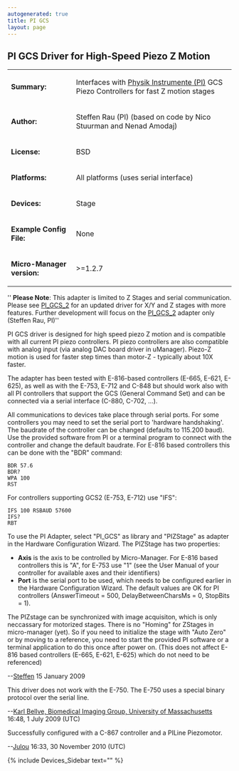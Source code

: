 ```yaml
---
autogenerated: true
title: PI GCS
layout: page
---
```


## PI GCS Driver for High-Speed Piezo Z Motion

<table>

<tr>

<td markdown="1">

**Summary:**

</td>

<td markdown="1">

Interfaces with [Physik Instrumente (PI)](http://www.pi.ws) GCS Piezo
Controllers for fast Z motion stages

</td>

</tr>

<tr>

<td markdown="1">

**Author:**

</td>

<td markdown="1">

Steffen Rau (PI) (based on code by Nico Stuurman and Nenad Amodaj)

</td>

</tr>

<tr>

<td markdown="1">

**License:**

</td>

<td markdown="1">

BSD

</td>

</tr>

<tr>

<td markdown="1">

**Platforms:**

</td>

<td markdown="1">

All platforms (uses serial interface)

</td>

</tr>

<tr>

<td markdown="1">

**Devices:**

</td>

<td markdown="1">

Stage

</td>

</tr>

<tr>

<td markdown="1">

**Example Config File:**

</td>

<td markdown="1">

None

</td>

</tr>

<tr>

<td markdown="1">

**Micro-Manager version:**

</td>

<td markdown="1">

\>=1.2.7

</td>

</tr>

</table>

'' **Please Note**: This adapter is limited to Z Stages and serial
communication. Please see [PI\_GCS\_2](PI_GCS_2 "wikilink") for an
updated driver for X/Y and Z stages with more features. Further
development will focus on the [PI\_GCS\_2](PI_GCS_2 "wikilink") adapter
only (Steffen Rau, PI)''

PI GCS driver is designed for high speed piezo Z motion and is
compatible with all current PI piezo controllers. PI piezo controllers
are also compatible with analog input (via analog DAC board driver in
uManager). Piezo-Z motion is used for faster step times than motor-Z -
typically about 10X faster.

The adapter has been tested with E-816-based controllers (E-665, E-621,
E-625), as well as with the E-753, E-712 and C-848 but should work also
with all PI controllers that support the GCS (General Command Set) and
can be connected via a serial interface (C-880, C-702, ...).

All communications to devices take place through serial ports. For some
controllers you may need to set the serial port to 'hardware
handshaking'. The baudrate of the controller can be changed (defaults to
115.200 baud). Use the provided software from PI or a terminal program
to connect with the controller and change the default baudrate. For
E-816 based controllers this can be done with the "BDR" command:

`BDR 57.6`  
`BDR?`  
`WPA 100`  
`RST`

For controllers supporting GCS2 (E-753, E-712) use "IFS":

`IFS 100 RSBAUD 57600`  
`IFS?`  
`RBT`

To use the PI Adapter, select "PI\_GCS" as library and "PIZStage" as
adapter in the Hardware Configuration Wizard. The PIZStage has two
properties:

  - **Axis** is the axis to be controlled by Micro-Manager. For E-816
    based controllers this is "A", for E-753 use "1" (see the User
    Manual of your controller for available axes and their identifiers)
  - **Port** is the serial port to be used, which needs to be configured
    earlier in the Hardware Configuration Wizard. The default values are
    OK for PI controllers (AnswerTimeout = 500, DelayBetweenCharsMs = 0,
    StopBits = 1).

The PIZstage can be synchronized with image acquisiton, which is only
neccassary for motorized stages. There is no "Homing" for ZStages in
micro-manager (yet). So if you need to initialize the stage with "Auto
Zero" or by moving to a reference, you need to start the provided PI
software or a terminal application to do this once after power on. (This
does not affect E-816 based controllers (E-665, E-621, E-625) which do
not need to be referenced)

\--[Steffen](User:Steffen "wikilink") 15 January 2009

This driver does not work with the E-750. The E-750 uses a special
binary protocol over the serial line.

\--[Karl Bellve, Biomedical Imaging Group, University of
Massachusetts](User:Kdb "wikilink") 16:48, 1 July 2009 (UTC)

Successfully configured with a C-867 controller and a PILine Piezomotor.

\--[Julou](User:Julou "wikilink") 16:33, 30 November 2010 (UTC)

{% include Devices_Sidebar text="" %}
